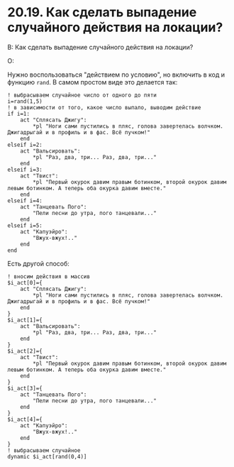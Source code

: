 # 20.19. Как сделать выпадение случайного действия на локации?
<!-- [:faq_20_19] -->
В: Как сделать выпадение случайного действия на локации?

О:

Нужно воспользоваться "действием по условию", но включить в код и функцию `rand`. В самом простом виде это делается так:
```qsp
! выбрасываем случайное число от одного до пяти
i=rand(1,5)
! в зависимости от того, какое число выпало, выводим действие
if i=1:
	act "Сплясать Джигу":
		*pl "Ноги сами пустились в пляс, голова завертелась волчком. Джигадрыгай и в профиль и в фас. Всё пучком!"
	end
elseif i=2:
	act "Вальсировать":
		*pl "Раз, два, три... Раз, два, три..."
	end
elseif i=3:
	act "Твист":
		*pl "Первый окурок давим правым ботинком, второй окурок давим левым ботинком. А теперь оба окурка давим вместе."
	end
elseif i=4:
	act "Танцевать Пого":
		"Пели песни до утра, пого танцевали..."
	end
elseif i=5:
	act "Капуэйро":
		"Вжух-вжух!.."
	end
end
```
Есть другой способ:
```qsp
! вносим действия в массив
$i_act[0]={
	act "Сплясать Джигу":
		*pl "Ноги сами пустились в пляс, голова завертелась волчком. Джигадрыгай и в профиль и в фас. Всё пучком!"
	end
}
$i_act[1]={
	act "Вальсировать":
		*pl "Раз, два, три... Раз, два, три..."
	end
}
$i_act[2]={
	act "Твист":
		*pl "Первый окурок давим правым ботинком, второй окурок давим левым ботинком. А теперь оба окурка давим вместе."
	end
}
$i_act[3]={
	act "Танцевать Пого":
		"Пели песни до утра, пого танцевали..."
	end
}
$i_act[4]={
	act "Капуэйро":
		"Вжух-вжух!.."
	end
}
! выбрасываем случайное
dynamic $i_act[rand(0,4)]
```
